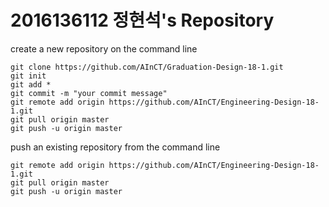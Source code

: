 # 2016136112 정현석's Repository

create a new repository on the command line

```
git clone https://github.com/AInCT/Graduation-Design-18-1.git
git init
git add *
git commit -m "your commit message"
git remote add origin https://github.com/AInCT/Engineering-Design-18-1.git
git pull origin master
git push -u origin master
```

push an existing repository from the command line

```
git remote add origin https://github.com/AInCT/Engineering-Design-18-1.git
git pull origin master
git push -u origin master
```